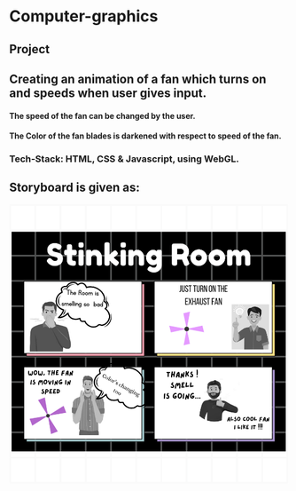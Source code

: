 # Computer-graphics
## Project

## Creating an animation of a fan which turns on and speeds when user gives input.

#### The speed of the fan can be changed by the user.
#### The Color of the fan blades is darkened with respect to speed of the fan.

### Tech-Stack: HTML, CSS & Javascript, using WebGL.
## Storyboard is given as:

![alt text](https://github.com/alok059/computer-graphics/blob/main/Storyboard.png?raw=true)
